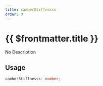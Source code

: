 ```yaml
---
title: camberStiffnesss
order: 0
---
```


# {{ $frontmatter.title }}

No Description

## Usage

```ts
camberStiffnesss: number;
```
